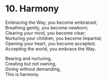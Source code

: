 # 10. Harmony

Embracing the Way, you become embraced;  
Breathing gently, you become newborn;  
Clearing your mind, you become clear;  
Nurturing your children, you become impartial;  
Opening your heart, you become accepted;  
Accepting the world, you embrace the Way.  

Bearing and nurturing,  
Creating but not owning,  
Giving without demanding,  
This is harmony.  
